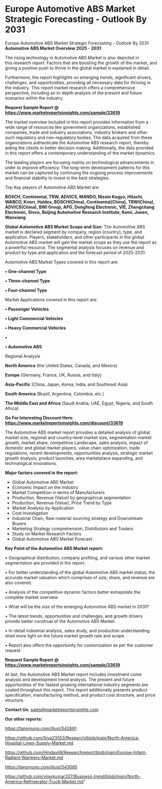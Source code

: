 # Europe Automotive ABS Market Strategic Forecasting - Outlook By 2031
Europe Automotive ABS Market Strategic Forecasting - Outlook By 2031
<Strong> Automotive ABS Market Overview 2025 - 2031</strong>

The rising technology in Automotive ABS Market is also depicted in this research report. Factors that are boosting the growth of the market, and giving a positive push to thrive in the global market is explained in detail.

Furthermore, the report highlights on emerging trends, significant drivers, challenges, and opportunities, providing all necessary data for thriving in the industry. This report market research offers a comprehensive perspective, including an in-depth analysis of the present and future scenarios within the industry.

<strong>Request Sample Report @ <a href=https://www.marketreportsinsights.com/sample/33619>https://www.marketreportsinsights.com/sample/33619</a></strong>

The market overview included in this report provides information from a wide range of resources like government organizations, established companies, trade and industry associations, industry brokers and other such regulatory and non-regulatory bodies. The data acquired from these organizations authenticate the Automotive ABS research report, thereby aiding the clients in better decision making. Additionally, the data provided in this report offers a contemporary understanding of the market dynamics.

The leading players are focusing mainly on technological advancements in order to improve efficiency. The long-term development patterns for this market can be captured by continuing the ongoing process improvements and financial stability to invest in the best strategies.

Top Key players of Automotive ABS Market are:

<strong>BOSCH, Continental, TRW, ADVICS, MANDO, Nissin Kogyo, Hitachi, WABCO, Knorr, Haldex, BOSCH(China), Continental(China), TRW(China), ADVICS(China), BWI Group, APG, Dongfeng Electronic, VIE, Zhengchang Electronic, Sivco, Beijing Automotive Research Institute, Kemi, Junen, Wanxiang</strong>

<strong><b>Global Automotive ABS Market Scope and Size:</b></strong>
The Automotive ABS market is declared segment by company, region (country), type, and application. Players, stakeholders, and other participants in the global Automotive ABS market will gain the market scope as they use the report as a powerful resource. The segmental analysis focuses on revenue and product by type and application and the forecast period of 2025-2031.

Automotive ABS Market Types covered in this report are:

<strong>•  One-channel Type

•  Three-channel Type

•  Four-channel Type</strong>

Market Applications covered in this report are:

<strong>•  Passenger Vehicles

•  Light Commercial Vehicles

•  Heavy Commercial Vehicles

•  

•  Automotive ABS</strong> 

Regional Analysis

<strong>North America</strong> (the United States, Canada, and Mexico)

<strong>Europe</strong> (Germany, France, UK, Russia, and Italy)

<strong>Asia-Pacific</strong> (China, Japan, Korea, India, and Southeast Asia)

<strong>South America</strong> (Brazil, Argentina, Colombia, etc.)

<strong>The Middle East and Africa</strong> (Saudi Arabia, UAE, Egypt, Nigeria, and South Africa)

<strong>Go For Interesting Discount Here: <a href=https://www.marketreportsinsights.com/discount/33619>https://www.marketreportsinsights.com/discount/33619</a></strong>

The Automotive ABS market report provides a detailed analysis of global market size, regional and country-level market size, segmentation market growth, market share, competitive Landscape, sales analysis, impact of domestic and global market players, value chain optimization, trade regulations, recent developments, opportunities analysis, strategic market growth analysis, product launches, area marketplace expanding, and technological innovations.

<strong><b>Major factors covered in the report:</b></strong>
<ul>
  <li>Global Automotive ABS Market </li>
  <li>Economic Impact on the Industry</li>
  <li>Market Competition in terms of Manufacturers</li>
  <li>Production, Revenue (Value) by geographical segmentation</li>
  <li>Production, Revenue (Value), Price Trend by Type</li>
  <li>Market Analysis by Application</li>
  <li>Cost Investigation</li>
  <li>Industrial Chain, Raw material sourcing strategy and Downstream Buyers</li>
  <li>Marketing Strategy comprehension, Distributors and Traders</li>
  <li>Study on Market Research Factors</li>
  <li>Global Automotive ABS Market Forecast</li>
</ul>

<strong><b>Key Point of the Automotive ABS Market report:</b></strong>

• Geographical distribution, company profiling, and various other market segmentation are provided in the report.

• For better understanding of the global Automotive ABS market status, the accurate market valuation which comprises of size, share, and revenue are also covered.

• Analysis of the competitive dynamic factors better extrapolate the complete market overview

• What will be the size of the emerging Automotive ABS market in 2031?

• The latest trends, opportunities and challenges, and growth drivers provide better construal of the Automotive ABS Market.

• In-detail industrial analysis, sales study, and production understanding shed more light on the future market growth rate and scope.

• Report also offers the opportunity for customization as per the customer request.

<strong>Request Sample Report @ <a href=https://www.marketreportsinsights.com/sample/33619>https://www.marketreportsinsights.com/sample/33619</a></strong>

At last, the Automotive ABS Market report includes investment come analysis and development trend analysis. The present and future opportunities of the fastest growing international industry segments are coated throughout this report. This report additionally presents product specification, manufacturing method, and product cost structure, and price structure.

<strong>Contact Us:</strong>
sales@marketreportsinsights.com

<strong>Our other reports:</strong>

<a href=https://tanomuno.com/illust/542691>https://tanomuno.com/illust/542691</a>

<a href=https://github.com/Siya23553/Research/blob/main/North-America-Hospital-Linen-Supply-Market.md>https://github.com/Siya23553/Research/blob/main/North-America-Hospital-Linen-Supply-Market.md</a>

<a href=https://github.com/Hindavii9/Researchreport/blob/main/Europe-Infant-Radiant-Warmers-Market.md>https://github.com/Hindavii9/Researchreport/blob/main/Europe-Infant-Radiant-Warmers-Market.md</a>

<a href=https://tanomuno.com/illust/543085>https://tanomuno.com/illust/543085</a>

<a href=https://github.com/vijaykumar207/Business-trend/blob/main/North-America-Refrigerator-Truck-Market.md>https://github.com/vijaykumar207/Business-trend/blob/main/North-America-Refrigerator-Truck-Market.md</a>"
